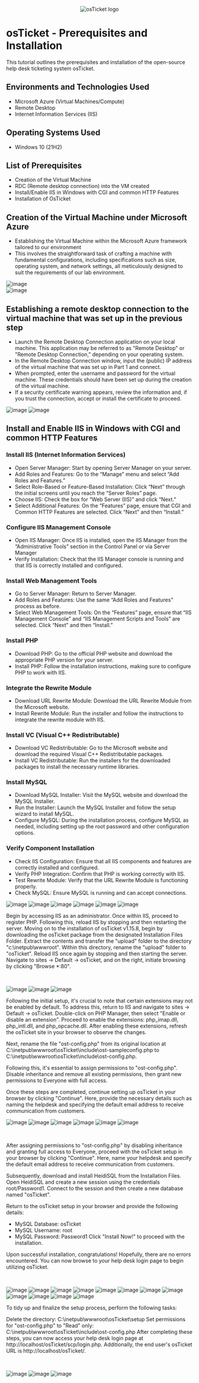 <p align="center">
<img src="https://i.imgur.com/Clzj7Xs.png" alt="osTicket logo"/>
</p>

<h1>osTicket - Prerequisites and Installation</h1>
This tutorial outlines the prerequisites and installation of the open-source help desk ticketing system osTicket.


<h2>Environments and Technologies Used</h2>

- Microsoft Azure (Virtual Machines/Compute)
- Remote Desktop
- Internet Information Services (IIS)

<h2>Operating Systems Used </h2>

- Windows 10</b> (21H2)

<h2>List of Prerequisites</h2>

- Creation of the Virtual Machine
- RDC (Remote desktop connection) into the VM created
- Install/Enable IIS in Windows with CGI and common HTTP Features
- Installation of OsTicket

<h2> Creation of the Virtual Machine under Microsoft Azure </h2>


- Establishing the Virtual Machine within the Microsoft Azure framework tailored to our environment
- This involves the straightforward task of crafting a machine with fundamental configurations, including specifications such as size, operating system, and network settings, all meticulously designed to suit the requirements of our lab environment.



![image](https://github.com/Stevegriffith43/osticket-prereqs/assets/118018853/ae62dbd4-9536-4686-ad03-2c4e186d1ce6)   
![image](https://github.com/Stevegriffith43/osticket-prereqs/assets/118018853/dcc855c6-d4dd-47fa-87d7-0fca4cb55fca)

<h2> Establishing a remote desktop connection to the virtual machine that was set up in the previous step </h2>

- Launch the Remote Desktop Connection application on your local machine. This application may be referred to as "Remote Desktop" or "Remote Desktop Connection," depending on your operating system.
- In the Remote Desktop Connection window, input the (public) IP address of the virtual machine that was set up in Part 1 and connect.
- When prompted, enter the username and password for the virtual machine. These credentials should have been set up during the creation of the virtual machine.
- If a security certificate warning appears, review the information and, if you trust the connection, accept or install the certificate to proceed.

![image](https://github.com/Stevegriffith43/osticket-prereqs/assets/118018853/1f38b591-e45f-41f3-baba-95427474ac13)
![image](https://github.com/Stevegriffith43/osticket-prereqs/assets/118018853/e3ffa6fd-d236-46d3-8638-57a43e1e7c35)

<h2> Install and Enable IIS in Windows with CGI and common HTTP Features </h2>

<h3>Install IIS (Internet Information Services)</h3>

- Open Server Manager: Start by opening Server Manager on your server.
- Add Roles and Features: Go to the “Manage” menu and select “Add Roles and Features.”
- Select Role-Based or Feature-Based Installation: Click “Next” through the initial screens until you reach the “Server Roles” page.
- Choose IIS: Check the box for “Web Server (IIS)” and click “Next.”
- Select Additional Features: On the “Features” page, ensure that CGI and Common HTTP Features are selected. Click “Next” and then “Install.”

<h3>Configure IIS Management Console</h3>

- Open IIS Manager: Once IIS is installed, open the IIS Manager from the “Administrative Tools” section in the Control Panel or via Server Manager
- Verify Installation: Check that the IIS Manager console is running and that IIS is correctly installed and configured.

<h3>Install Web Management Tools</h3>

- Go to Server Manager: Return to Server Manager.
- Add Roles and Features: Use the same “Add Roles and Features” process as before.
- Select Web Management Tools: On the “Features” page, ensure that “IIS Management Console” and “IIS Management Scripts and Tools” are selected. Click “Next” and then “Install.”

<h3>Install PHP</h3>

- Download PHP: Go to the official PHP website and download the appropriate PHP version for your server.
- Install PHP: Follow the installation instructions, making sure to configure PHP to work with IIS.

<h3>Integrate the Rewrite Module</h3>

- Download URL Rewrite Module: Download the URL Rewrite Module from the Microsoft website.
- Install Rewrite Module: Run the installer and follow the instructions to integrate the rewrite module with IIS.

<h3>Install VC (Visual C++ Redistributable)</h3>

- Download VC Redistributable: Go to the Microsoft website and download the required Visual C++ Redistributable packages.
- Install VC Redistributable: Run the installers for the downloaded packages to install the necessary runtime libraries.

<h3>Install MySQL</h3>

- Download MySQL Installer: Visit the MySQL website and download the MySQL Installer.
- Run the Installer: Launch the MySQL Installer and follow the setup wizard to install MySQL.
- Configure MySQL: During the installation process, configure MySQL as needed, including setting up the root password and other configuration options.

<h3>Verify Component Installation</h3>

- Check IIS Configuration: Ensure that all IIS components and features are correctly installed and configured.
- Verify PHP Integration: Confirm that PHP is working correctly with IIS.
- Test Rewrite Module: Verify that the URL Rewrite Module is functioning properly.
- Check MySQL: Ensure MySQL is running and can accept connections.



![image](https://github.com/Stevegriffith43/osticket-prereqs/assets/118018853/b42e80b5-544d-4b8e-b1d6-96850a0b3664)
![image](https://github.com/Stevegriffith43/osticket-prereqs/assets/118018853/6faac562-744d-4ba5-ab1b-9d3aab2b854e)
![image](https://github.com/Stevegriffith43/osticket-prereqs/assets/118018853/04398a2c-09f1-4e04-a4bd-56eb6340fdaf)
![image](https://github.com/Stevegriffith43/osticket-prereqs/assets/118018853/a8423e35-406f-4c3b-8ea8-48e21e499be3)
![image](https://github.com/Stevegriffith43/osticket-prereqs/assets/118018853/89bdc30e-6007-47f4-99f9-6f3aeee0884c)
![image](https://github.com/Stevegriffith43/osticket-prereqs/assets/118018853/f86a9ec6-a5bc-4f96-9f45-566fd31b7fd1)

<p>
Begin by accessing IIS as an administrator. Once within IIS, proceed to register PHP. Following this, reload IIS by stopping and then restarting the server. Moving on to the installation of osTicket v1.15.8, begin by downloading the osTicket package from the designated Installation Files Folder. Extract the contents and transfer the "upload" folder to the directory "c:\inetpub\wwwroot". Within this directory, rename the "upload" folder to "osTicket". Reload IIS once again by stopping and then starting the server. Navigate to sites -> Default -> osTicket, and on the right, initiate browsing by clicking "Browse *:80".
</p>
<br />

![image](https://github.com/Stevegriffith43/osticket-prereqs/assets/118018853/d5a6f9fc-20ea-4a20-987f-20150bf59dc8)
![image](https://github.com/Stevegriffith43/osticket-prereqs/assets/118018853/ef6b9468-e6f8-41c8-85cf-ec4b8b014c91)
![image](https://github.com/Stevegriffith43/osticket-prereqs/assets/118018853/33e210f8-0b5a-4283-923f-64e3b8a73dc3)

<p>
Following the initial setup, it's crucial to note that certain extensions may not be enabled by default. To address this, return to IIS and navigate to sites -> Default -> osTicket. Double-click on PHP Manager, then select "Enable or disable an extension". Proceed to enable the extensions: php_imap.dll, php_intl.dll, and php_opcache.dll. After enabling these extensions, refresh the osTicket site in your browser to observe the changes.

Next, rename the file "ost-config.php" from its original location at C:\inetpub\wwwroot\osTicket\include\ost-sampleconfig.php to C:\inetpub\wwwroot\osTicket\include\ost-config.php.

Following this, it's essential to assign permissions to "ost-config.php". Disable inheritance and remove all existing permissions, then grant new permissions to Everyone with full access.

Once these steps are completed, continue setting up osTicket in your browser by clicking "Continue". Here, provide the necessary details such as naming the helpdesk and specifying the default email address to receive communication from customers.

![image](https://github.com/Stevegriffith43/osticket-prereqs/assets/118018853/c9c666ae-181f-48db-b69c-fe50e88dacf0)
![image](https://github.com/Stevegriffith43/osticket-prereqs/assets/118018853/3fca7acb-e796-4759-b2d4-1579eae8869b)
![image](https://github.com/Stevegriffith43/osticket-prereqs/assets/118018853/e096dc7b-6ad7-4834-914c-2686905de879)
![image](https://github.com/Stevegriffith43/osticket-prereqs/assets/118018853/eb25c3af-41e2-4f25-8c45-7f7c852210d6)
![image](https://github.com/Stevegriffith43/osticket-prereqs/assets/118018853/5f14b6e4-8dfa-45d6-be88-609ecae15723)
![image](https://github.com/Stevegriffith43/osticket-prereqs/assets/118018853/5fd707e4-b468-4d5e-b941-7cd02f807144)

</p>
<br />

<p>
  
After assigning permissions to "ost-config.php" by disabling inheritance and granting full access to Everyone, proceed with the osTicket setup in your browser by clicking "Continue". Here, name your helpdesk and specify the default email address to receive communication from customers.

Subsequently, download and install HeidiSQL from the Installation Files. Open HeidiSQL and create a new session using the credentials root/Password1. Connect to the session and then create a new database named "osTicket".

Return to the osTicket setup in your browser and provide the following details:
- MySQL Database: osTicket
- MySQL Username: root
- MySQL Password: Password1
Click "Install Now!" to proceed with the installation.

Upon successful installation, congratulations! Hopefully, there are no errors encountered. You can now browse to your help desk login page to begin utilizing osTicket.
</p>
<br />

![image](https://github.com/Stevegriffith43/osticket-prereqs/assets/118018853/d51be9c0-4587-45ac-a3d0-3c72ad2d3522)
![image](https://github.com/Stevegriffith43/osticket-prereqs/assets/118018853/82939832-1959-4380-b5da-11466610d81e)
![image](https://github.com/Stevegriffith43/osticket-prereqs/assets/118018853/59161e7c-a53c-4560-8de0-963e7a33fd48)
![image](https://github.com/Stevegriffith43/osticket-prereqs/assets/118018853/9fd9abfe-a1f9-4887-b934-cf35414a6f0d)
![image](https://github.com/Stevegriffith43/osticket-prereqs/assets/118018853/4e0705ce-98eb-4f14-96c0-8e13bd71a1b4)
![image](https://github.com/Stevegriffith43/osticket-prereqs/assets/118018853/f68fea9d-0bde-4c90-874d-4cbe6b72dcfd)
![image](https://github.com/Stevegriffith43/osticket-prereqs/assets/118018853/985c3fc0-96c3-4f6f-8888-4438c85b1f70)
![image](https://github.com/Stevegriffith43/osticket-prereqs/assets/118018853/6b8af032-b6d5-4ca3-9f10-73b5a058bf8a)
![image](https://github.com/Stevegriffith43/osticket-prereqs/assets/118018853/02c72fe8-71b1-4797-a9f4-74602c3c77b7)
![image](https://github.com/Stevegriffith43/osticket-prereqs/assets/118018853/3ca257cd-3779-4a16-bc44-b3faf166a808)
![image](https://github.com/Stevegriffith43/osticket-prereqs/assets/118018853/694f528c-762f-40a5-a8f3-27c89c67612b)
![image](https://github.com/Stevegriffith43/osticket-prereqs/assets/118018853/d1cb2a2d-2c81-403a-a826-80f55f59da5e)

<p>
 
  
To tidy up and finalize the setup process, perform the following tasks:

Delete the directory: C:\inetpub\wwwroot\osTicket\setup
Set permissions for "ost-config.php" to "Read" only: C:\inetpub\wwwroot\osTicket\include\ost-config.php
After completing these steps, you can now access your help desk login page at http://localhost/osTicket/scp/login.php. Additionally, the end user's osTicket URL is http://localhost/osTicket/.
</p>
<br />

![image](https://github.com/Stevegriffith43/osticket-prereqs/assets/118018853/ebff8c84-72a5-45b0-8e47-311d12b8168a)
![image](https://github.com/Stevegriffith43/osticket-prereqs/assets/118018853/f99979a5-26a6-46cc-9eca-37bed1f518c4)
![image](https://github.com/Stevegriffith43/osticket-prereqs/assets/118018853/e01b0af7-5735-4fd3-b7a6-c1cb7d70d3fd)







